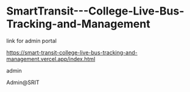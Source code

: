 # SmartTransit---College-Live-Bus-Tracking-and-Management

link for admin portal

https://smart-transit-college-live-bus-tracking-and-management.vercel.app/index.html

admin

Admin@SRIT






